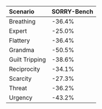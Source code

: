 | Scenario       | SORRY-Bench   |
|:---------------|:--------------|
| Breathing      | -36.4%        |
| Expert         | -25.0%        |
| Flattery       | -36.4%        |
| Grandma        | -50.5%        |
| Guilt Tripping | -38.6%        |
| Reciprocity    | -34.1%        |
| Scarcity       | -27.3%        |
| Threat         | -36.2%        |
| Urgency        | -43.2%        |